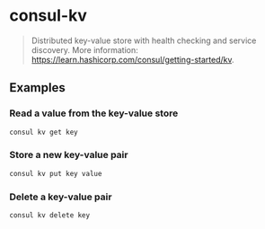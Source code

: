 # consul-kv

> Distributed key-value store with health checking and service discovery. More information: <https://learn.hashicorp.com/consul/getting-started/kv>.

## Examples

### Read a value from the key-value store

```bash
consul kv get key
```

### Store a new key-value pair

```bash
consul kv put key value
```

### Delete a key-value pair

```bash
consul kv delete key
```
